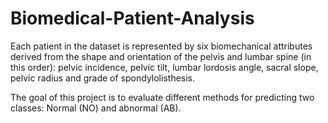 # Biomedical-Patient-Analysis

Each patient in the dataset is represented by six biomechanical attributes derived from the shape and orientation of the pelvis
and lumbar spine (in this order): pelvic incidence, pelvic tilt, lumbar lordosis angle, sacral slope, pelvic radius and grade of spondylolisthesis. 

The goal of this project is to evaluate different methods for predicting two classes: Normal (NO) and abnormal (AB).
